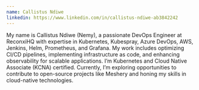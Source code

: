 ```yaml
---
name: Callistus Ndiwe
linkedin: https://www.linkedin.com/in/callistus-ndiwe-ab3842242
---
```


My name is Callistus Ndiwe (Nemy), a passionate DevOps Engineer at ReconxiHQ with expertise
in Kubernetes, Kubespray, Azure DevOps, AWS, Jenkins, Helm, Prometheus, and Grafana.
My work includes optimizing CI/CD pipelines, implementing infrastructure as code, and
enhancing observability for scalable applications. I’m Kubernetes and Cloud Native
Associate (KCNA) certified. Currently, I’m exploring opportunities to contribute
to open-source projects like Meshery and honing my skills in cloud-native
technologies.
